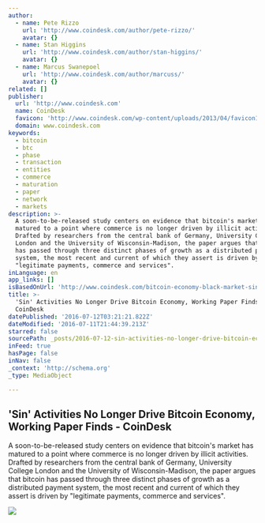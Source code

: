 ```yaml
---
author:
  - name: Pete Rizzo
    url: 'http://www.coindesk.com/author/pete-rizzo/'
    avatar: {}
  - name: Stan Higgins
    url: 'http://www.coindesk.com/author/stan-higgins/'
    avatar: {}
  - name: Marcus Swanepoel
    url: 'http://www.coindesk.com/author/marcuss/'
    avatar: {}
related: []
publisher:
  url: 'http://www.coindesk.com'
  name: CoinDesk
  favicon: 'http://www.coindesk.com/wp-content/uploads/2013/04/favicon1.ico'
  domain: www.coindesk.com
keywords:
  - bitcoin
  - btc
  - phase
  - transaction
  - entities
  - commerce
  - maturation
  - paper
  - network
  - markets
description: >-
  A soon-to-be-released study centers on evidence that bitcoin's market has
  matured to a point where commerce is no longer driven by illicit activities.
  Drafted by researchers from the central bank of Germany, University College
  London and the University of Wisconsin-Madison, the paper argues that bitcoin
  has passed through three distinct phases of growth as a distributed payment
  system, the most recent and current of which they assert is driven by
  "legitimate payments, commerce and services".
inLanguage: en
app_links: []
isBasedOnUrl: 'http://www.coindesk.com/bitcoin-economy-black-market-sin-report/'
title: >-
  'Sin' Activities No Longer Drive Bitcoin Economy, Working Paper Finds -
  CoinDesk
datePublished: '2016-07-12T03:21:21.822Z'
dateModified: '2016-07-11T21:44:39.213Z'
starred: false
sourcePath: _posts/2016-07-12-sin-activities-no-longer-drive-bitcoin-economy-working-pa.md
inFeed: true
hasPage: false
inNav: false
_context: 'http://schema.org'
_type: MediaObject

---
```

<article style=""><h1>'Sin' Activities No Longer Drive Bitcoin Economy, Working Paper Finds - CoinDesk</h1><p>A soon-to-be-released study centers on evidence that bitcoin's market has matured to a point where commerce is no longer driven by illicit activities. Drafted by researchers from the central bank of Germany, University College London and the University of Wisconsin-Madison, the paper argues that bitcoin has passed through three distinct phases of growth as a distributed payment system, the most recent and current of which they assert is driven by "legitimate payments, commerce and services".</p><img src="https://media.coindesk.com/uploads/2016/07/shutterstock_232236460-1.jpg" /></article>